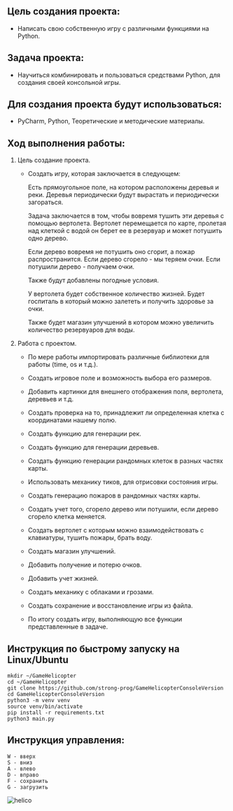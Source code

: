 ## Цель создания проекта: 
- Написать свою собственную игру с различными функциями на Python.

## Задача проекта:
- Научиться комбинировать и пользоваться
средствами Python, для создания своей консольной игры.

## Для создания проекта будут использоваться:
- PyCharm, Python, Теоретические и методические материалы.

## Ход выполнения работы:
1. Цель создание проекта.

   - Создать игру, которая заключается в следующем:

       Есть прямоугольное поле, на котором расположены деревья и реки.
       Деревья периодически будут вырастать и периодически загораться.
   
       Задача заключается в том, чтобы вовремя тушить эти деревья с
       помощью вертолета.
       Вертолет перемещается по карте, пролетая над клеткой с водой он
       берет ее в резервуар и может потушить одно дерево.
   
       Если дерево вовремя не потушить оно сгорит, а пожар
       распространится.
       Если дерево сгорело - мы теряем очки.
       Если потушили дерево - получаем очки.
   
       Также будут добавлены погодные условия.
   
       У вертолета будет собственное количество жизней.
       Будет госпиталь в который можно залететь и получить здоровье за
       очки.
   
       Также будет магазин улучшений в котором можно увеличить
       количество резервуаров для воды.

2. Работа с проектом.

   - По мере работы импортировать различные библиотеки для работы (time, os и т.д.).
       
   - Создать игровое поле и возможность выбора его размеров.
       
   - Добавить картинки для внешнего отображения поля, вертолета, деревьев и т.д.
       
   - Создать проверка на то, принадлежит ли определенная клетка с координатами нашему полю.
       
   - Создать функцию для генерации рек.
       
   - Создать функцию для генерации деревьев.
       
   - Создать функцию генерации рандомных клеток в разных частях карты.
       
   - Использовать механику тиков, для отрисовки состояния игры.
       
   - Создать генерацию пожаров в рандомных частях карты.
       
   - Создать учет того, сгорело дерево или потушили, если дерево сгорело клетка меняется.
       
   - Создать вертолет с которым можно взаимодействовать с клавиатуры, тушить пожары, брать воду.
       
   - Создать магазин улучшений.
       
   - Добавить получение и потерю очков.
       
   - Добавить учет жизней.
       
   - Создать механику с облаками и грозами.
       
   - Создать сохранение и восстановление игры из файла.
       
   - По итогу создать игру, выполняющую все функции представленные в задаче.

## Инструкция по быстрому запуску на Linux/Ubuntu

```
mkdir ~/GameHelicopter
cd ~/GameHelicopter
git clone https://github.com/strong-prog/GameHelicopterConsoleVersion
cd GameHelicopterConsoleVersion
python3 -m venv venv
source venv/bin/activate
pip install -r requirements.txt
python3 main.py
```

## Инструкция управления:

```
W - вверх
S - вниз
A - влево
D - вправо
F - сохранить
G - загрузить
```

![helico](https://github.com/strong-prog/GameHelicopterConsoleVersion/assets/65113517/4b4c8cc9-f6dd-4cf2-bc0e-77e0d750015b)
